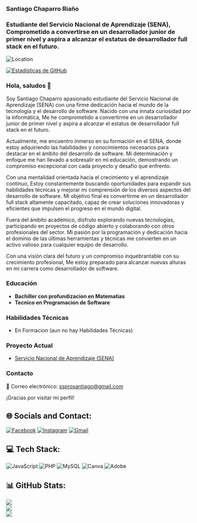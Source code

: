 ### Santiago Chaparro Riaño
### Estudiante del Servicio Nacional de Aprendizaje (SENA), Comprometido a convertirse en un desarrollador junior de primer nivel y aspira a alcanzar el estatus de desarrollador full stack en el futuro.

![Location](https://img.shields.io/badge/Location-Neiva,%20Huila,%20Colombia-blue)

[![Estadísticas de GitHub](https://github-readme-stats.vercel.app/api?username=SantiagoCH&snow_icons=true&count_private=true)](https://github.com/Santiago1481)


### Hola, saludos 👋

Soy Santiago Chaparro apasionado estudiante del Servicio Nacional de Aprendizaje (SENA) con una firme dedicación hacia el mundo de la tecnología y el desarrollo de software. Nacido con una innata curiosidad por la informática, Me he comprometido a convertirme en un desarrollador junior de primer nivel y aspira a alcanzar el estatus de desarrollador full stack en el futuro.

Actualmente, me encuentro inmerso en su formación en el SENA, donde estoy adquiriendo las habilidades y conocimientos necesarios para destacar en el ámbito del desarrollo de software. Mi determinación y enfoque me han llevado a sobresalir en mi educación, demostrando un compromiso excepcional con cada proyecto y desafío que enfrento.

Con una mentalidad orientada hacia el crecimiento y el aprendizaje continuo, Estoy constantemente buscando oportunidades para expandir sus habilidades técnicas y mejorar mi comprensión de los diversos aspectos del desarrollo de software. Mi objetivo final es convertirme en un desarrollador full stack altamente capacitado, capaz de crear soluciones innovadoras y eficientes que impulsen el progreso en el mundo digital.

Fuera del ámbito académico, disfruto explorando nuevas tecnologías, participando en proyectos de código abierto y colaborando con otros profesionales del sector. Mi pasión por la programación y dedicación hacia el dominio de las últimas herramientas y técnicas me convierten en un activo valioso para cualquier equipo de desarrollo.

Con una visión clara del futuro y un compromiso inquebrantable con su crecimiento profesional, Me estoy preparado para alcanzar nuevas alturas en mi carrera como desarrollador de software.

### Educación

- **Bachiller con profundizacion en Matematias**
- **Tecnico en Programacion de Software**

### Habilidades Técnicas

- En Formacion (aun no hay Habilidades Técnicas)

### Proyecto Actual

- [Servicio Nacional de Aprendizaje (SENA)](https://github.com/Santiago1481/ADSO-2900177)

### Contacto

📧 Correo electrónico: [ssprosantiago@gmail.com](mailto:ssprosantiago@gmail.com)

¡Gracias por visitar mi perfil! 

## 🌐 Socials and Contact:
 [![Facebook](https://img.shields.io/badge/Facebook-%231877F2.svg?logo=Facebook&logoColor=white)](https://www.facebook.com/santiagoardilla.chaparro?mibextid=ZbWKwL) [![Instagram](https://img.shields.io/badge/Instagram-%23E4405F.svg?logo=Instagram&logoColor=white)](https://www.instagram.com/santiagoo_1014?igsh=MTU4NGtpOXNvamdoYQ==) [![Gmail](https://img.shields.io/badge/Gmail-%23D14836.svg?logo=Gmail&logoColor=white)](mailto:alfasan1481@gmail.com)

## 💻 Tech Stack:
![JavaScript](https://img.shields.io/badge/javascript-%23323330.svg?style=for-the-badge&logo=javascript&logoColor=%23F7DF1E) ![PHP](https://img.shields.io/badge/php-%23777BB4.svg?style=for-the-badge&logo=php&logoColor=white) ![MySQL](https://img.shields.io/badge/mysql-%2300000f.svg?style=for-the-badge&logo=mysql&logoColor=white) ![Canva](https://img.shields.io/badge/Canva-%2300C4CC.svg?style=for-the-badge&logo=Canva&logoColor=white) ![Adobe](https://img.shields.io/badge/adobe-%23FF0000.svg?style=for-the-badge&logo=adobe&logoColor=white)
## 📊 GitHub Stats:
![](https://github-readme-stats.vercel.app/api?username=santiago1481&theme=react&hide_border=false&include_all_commits=false&count_private=false)<br/>
![](https://github-readme-streak-stats.herokuapp.com/?user=santiago1481&theme=react&hide_border=false)<br/>
![](https://github-readme-stats.vercel.app/api/top-langs/?username=santiago1481&theme=react&hide_border=false&include_all_commits=false&count_private=false&layout=compact)


